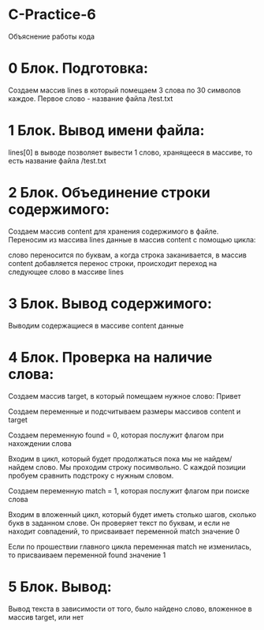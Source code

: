 # C-Practice-6
Объяснение работы кода

# 0 Блок. Подготовка:

  Создаем массив lines в который помещаем 3 слова по 30 символов каждое. Первое слово - название файла /test.txt
  
# 1 Блок. Вывод имени файла:

  lines[0] в выводе позволяет вывести 1 слово, хранящееся в массиве, то есть название файла /test.txt

  
# 2 Блок. Объединение строки содержимого:

  Создаем массив content для хранения содержимого в файле. Переносим из массива lines данные в массив content с помощью цикла: 
  
  слово переносится по буквам, а когда строка заканивается, в массив content добавляется перенос строки, происходит переход на следующее слово в массиве lines


# 3 Блок. Вывод содержимого:

  Выводим содержащиеся в массиве content данные


# 4 Блок. Проверка на наличие слова:

  Создаем массив target, в который помещаем нужное слово: Привет
  
  Создаем переменные и подсчитываем размеры массивов content и target
  
  Создаем переменную found = 0, которая послужит флагом при нахождении слова

  Входим в цикл, который будет продолжаться пока мы не найдем/найдем слово. Мы проходим строку посимвольно. С каждой позиции пробуем сравнить подстроку с нужным словом.
  
  Создаем переменную match = 1, которая послужит флагом при поиске слова
  
  Входим в вложенный цикл, который будет иметь столько шагов, сколько букв в заданном слове. Он проверяет текст по буквам, и если не находит совпадений, то присваивает переменной match значение 0

  Если по прошествии главного цикла переменная match не изменилась, то присваиваем переменной found значение 1

# 5 Блок. Вывод:

  Вывод текста в зависимости от того, было найдено слово, вложенное в массив target, или нет
  
